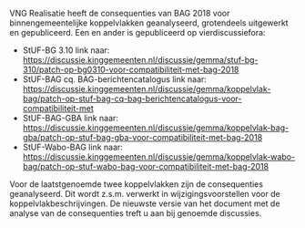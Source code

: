 VNG Realisatie heeft de consequenties van BAG 2018 voor binnengemeentelijke koppelvlakken geanalyseerd, grotendeels uitgewerkt en gepubliceerd. Een en ander is gepubliceerd op vierdiscussiefora:

- StUF-BG 3.10 link naar: 
<https://discussie.kinggemeenten.nl/discussie/gemma/stuf-bg-310/patch-op-bg0310-voor-compatibiliteit-met-bag-2018>
- StUF-BAG cq. BAG-berichtencatalogus link naar: 
<https://discussie.kinggemeenten.nl/discussie/gemma/koppelvlak-bag/patch-op-stuf-bag-cq-bag-berichtencatalogus-voor-compatibiliteit-met>
- StUF-BAG-GBA link naar: 
<https://discussie.kinggemeenten.nl/discussie/gemma/koppelvlak-bag-gba/patch-op-stuf-bag-gba-voor-compatibiliteit-met-bag-2018>
- StUF-Wabo-BAG link naar: 
<https://discussie.kinggemeenten.nl/discussie/gemma/koppelvlak-wabo-bag/patch-op-stuf-wabo-bag-voor-compatibiliteit-met-bag-2018>

Voor de laatstgenoemde twee koppelvlakken zijn de consequenties geanalyseerd. Dit wordt z.s.m. verwerkt in wijzigingsvoorstellen voor de koppelvlakbeschrijvingen. 
De nieuwste versie van het document met de analyse van de consequenties treft u aan bij genoemde discussies.